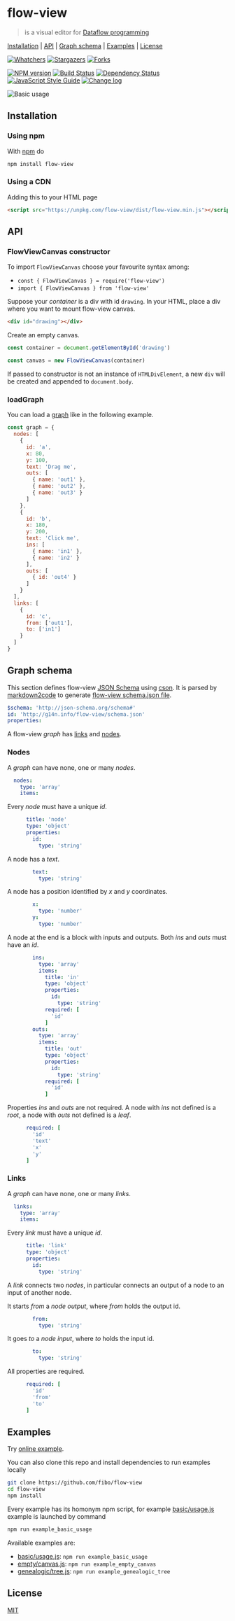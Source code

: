 # flow-view

> is a visual editor for [Dataflow programming][dataflow_wikipedia]

[Installation](#installation) |
[API](#api) |
[Graph schema](#graph-schema) |
[Examples](#examples) |
[License](#license)

[![Whatchers](https://g14n.info/svg/github/watchers/flow-view.svg)](https://github.com/fibo/flow-view/watchers) [![Stargazers](https://g14n.info/svg/github/stars/flow-view.svg)](https://github.com/fibo/flow-view/stargazers) [![Forks](https://g14n.info/svg/github/forks/flow-view.svg)](https://github.com/fibo/flow-view/network/members)

[![NPM version](https://badge.fury.io/js/flow-view.svg)](http://badge.fury.io/js/flow-view)
[![Build Status](https://travis-ci.org/fibo/flow-view.svg?branch=master)](https://travis-ci.org/fibo/flow-view?branch=master)
[![Dependency Status](https://david-dm.org/fibo/flow-view.svg)](https://david-dm.org/fibo/flow-view)
[![JavaScript Style Guide](https://img.shields.io/badge/code_style-standard-brightgreen.svg)](https://standardjs.com)
[![Change log](https://img.shields.io/badge/change-log-blue.svg)](http://g14n.info/flow-view/changelog)

![Basic usage][basic_usage_gif]

## Installation

### Using npm

With [npm](https://npmjs.org/) do

```bash
npm install flow-view
```

### Using a CDN

Adding this to your HTML page

```html
<script src="https://unpkg.com/flow-view/dist/flow-view.min.js"></script>
```

## API

### FlowViewCanvas constructor

To import `FlowViewCanvas` choose your favourite syntax among:

* `const { FlowViewCanvas } = require('flow-view')`
* `import { FlowViewCanvas } from 'flow-view'`

Suppose your *container* is a div with id `drawing`.
In your HTML, place a div where you want to mount flow-view canvas.

```html
<div id="drawing"></div>
```

Create an empty canvas.

```javascript
const container = document.getElementById('drawing')

const canvas = new FlowViewCanvas(container)
```

If passed to constructor is not an instance of `HTMLDivElement`, a new `div` will be created and appended to `document.body`.

### loadGraph

You can load a [graph](#graph-schema) like in the following example.

<!-- sync with examples/basic/usage.js -->

```javascript
const graph = {
  nodes: [
    {
      id: 'a',
      x: 80,
      y: 100,
      text: 'Drag me',
      outs: [
        { name: 'out1' },
        { name: 'out2' },
        { name: 'out3' }
      ]
    },
    {
      id: 'b',
      x: 180,
      y: 200,
      text: 'Click me',
      ins: [
        { name: 'in1' },
        { name: 'in2' }
      ],
      outs: [
        { id: 'out4' }
      ]
    }
  ],
  links: [
    {
      id: 'c',
      from: ['out1'],
      to: ['in1']
    }
  ]
}

```

## Graph schema

This section defines flow-view [JSON Schema](http://json-schema.org/) using [cson](https://github.com/bevry/cson).
It is parsed by [markdown2code](http://g14n.info/markdown2code) to generate [flow-view schema.json file](http://g14n.info/flow-view/schema.json).

```yaml
$schema: 'http://json-schema.org/schema#'
id: 'http://g14n.info/flow-view/schema.json'
properties:
```

A flow-view *graph* has [links](#links) and [nodes](#nodes).

### Nodes

A *graph* can have none, one or many *nodes*.

```yaml
  nodes:
    type: 'array'
    items:
```

Every *node* must have a unique *id*.

```yaml
      title: 'node'
      type: 'object'
      properties:
        id:
          type: 'string'
```

A node has a *text*.

```yaml
        text:
          type: 'string'
```

A node has a position identified by *x* and *y* coordinates.

```yaml
        x:
          type: 'number'
        y:
          type: 'number'
```

A node at the end is a block with inputs and outputs. Both *ins* and *outs* must have an *id*.

```yaml
        ins:
          type: 'array'
          items:
            title: 'in'
            type: 'object'
            properties:
              id:
                type: 'string'
            required: [
              'id'
            ]
        outs:
          type: 'array'
          items:
            title: 'out'
            type: 'object'
            properties:
              id:
                type: 'string'
            required: [
              'id'
            ]
```

Properties *ins* and *outs* are not required. A node with *ins* not defined is a *root*, a node with *outs* not defined is a *leaf*.

```yaml
      required: [
        'id'
        'text'
        'x'
        'y'
      ]
```

### Links

A *graph* can have none, one or many *links*.

```yaml
  links:
    type: 'array'
    items:
```

Every *link* must have a unique *id*.

```yaml
      title: 'link'
      type: 'object'
      properties:
        id:
          type: 'string'
```

A *link* connects two *nodes*, in particular connects an output of a node to an input of another node.

It starts *from* a *node output*, where *from* holds the output id.

```yaml
        from:
          type: 'string'
```

It goes *to* a *node input*, where *to* holds the input id.

```yaml
        to:
          type: 'string'
```

All properties are required.

```yaml
      required: [
        'id'
        'from'
        'to'
      ]
```

## Examples

Try [online example][online_example].

You can also clone this repo and install dependencies to run examples locally

```bash
git clone https://github.com/fibo/flow-view
cd flow-view
npm install
```

Every example has its homonym npm script, for example [basic/usage.js][example_basic_usage] example is launched by command

```bash
npm run example_basic_usage
```

Available examples are:

* [basic/usage.js][example_basic_usage]: `npm run example_basic_usage`
* [empty/canvas.js][example_empty_canvas]: `npm run example_empty_canvas`
* [genealogic/tree.js][example_genealogic_tree]: `npm run example_genealogic_tree`

## License

[MIT](http://g14n.info/mit-license)

[dflow]: http://g14n.info/dflow "dflow"
[dataflow_wikipedia]: https://en.wikipedia.org/wiki/Dataflow_programming "Dataflow programming"
[example_basic_usage]: https://github.com/fibo/flow-view/blob/master/examples/basic/usage.js
[example_empty_canvas]: https://github.com/fibo/flow-view/blob/master/examples/empty/canvas.js
[example_event_emitter]: https://github.com/fibo/flow-view/blob/master/examples/event/emitter.js
[example_genealogic_tree]: https://github.com/fibo/flow-view/blob/master/examples/genealogic/tree.js
[online_example]: http://g14n.info/flow-view/example "Online example"
[basic_usage_gif]: https://g14n.info/flow-view/media/basic-usage.gif "Basic usage example"
